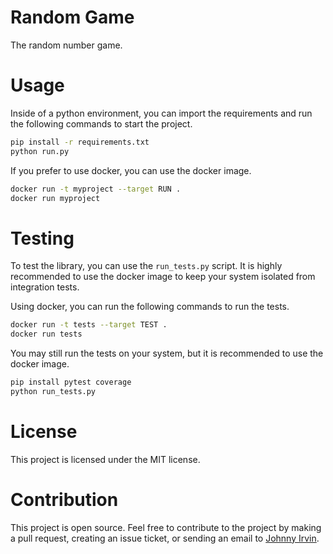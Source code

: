 # Random Game

The random number game.

# Usage

Inside of a python environment, you can import the requirements and run the following commands to start the project.

```bash
pip install -r requirements.txt
python run.py
```

If you prefer to use docker, you can use the docker image.
```bash
docker run -t myproject --target RUN .
docker run myproject
```

# Testing
To test the library, you can use the `run_tests.py` script. It is highly recommended to use the docker image to keep your system isolated from integration tests.

Using docker, you can run the following commands to run the tests.
```bash
docker run -t tests --target TEST .
docker run tests
```

You may still run the tests on your system, but it is recommended to use the docker image.
```bash
pip install pytest coverage
python run_tests.py
```

# License

This project is licensed under the MIT license.

# Contribution

This project is open source. Feel free to contribute to the project by making a pull request, creating an issue ticket, or sending an email to [Johnny Irvin](mailto:irvinjohnathan@gmail.com).
